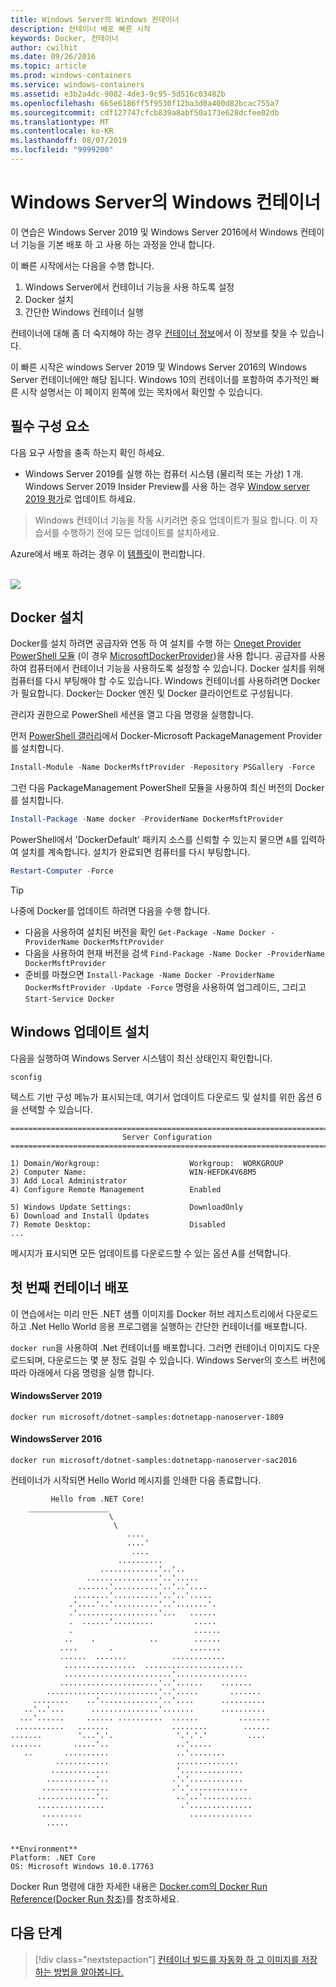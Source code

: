 ```yaml
---
title: Windows Server의 Windows 컨테이너
description: 컨테이너 배포 빠른 시작
keywords: Docker, 컨테이너
author: cwilhit
ms.date: 09/26/2016
ms.topic: article
ms.prod: windows-containers
ms.service: windows-containers
ms.assetid: e3b2a4dc-9082-4de3-9c95-5d516c03482b
ms.openlocfilehash: 665e6186ff5f9530f12ba3d0a400d82bcac755a7
ms.sourcegitcommit: cdf127747cfcb839a8abf50a173e628dcfee02db
ms.translationtype: MT
ms.contentlocale: ko-KR
ms.lasthandoff: 08/07/2019
ms.locfileid: "9999200"
---
```

# <a name="windows-containers-on-windows-server"></a>Windows Server의 Windows 컨테이너

이 연습은 Windows Server 2019 및 Windows Server 2016에서 Windows 컨테이너 기능을 기본 배포 하 고 사용 하는 과정을 안내 합니다.

이 빠른 시작에서는 다음을 수행 합니다.

1. Windows Server에서 컨테이너 기능을 사용 하도록 설정
2. Docker 설치
3. 간단한 Windows 컨테이너 실행

컨테이너에 대해 좀 더 숙지해야 하는 경우 [컨테이너 정보](../about/index.md)에서 이 정보를 찾을 수 있습니다.

이 빠른 시작은 windows Server 2019 및 Windows Server 2016의 Windows Server 컨테이너에만 해당 됩니다. Windows 10의 컨테이너를 포함하여 추가적인 빠른 시작 설명서는 이 페이지 왼쪽에 있는 목차에서 확인할 수 있습니다.

## <a name="prerequisites"></a>필수 구성 요소

다음 요구 사항을 충족 하는지 확인 하세요.
- Windows Server 2019를 실행 하는 컴퓨터 시스템 (물리적 또는 가상) 1 개. Windows Server 2019 Insider Preview를 사용 하는 경우 [Window server 2019 평가](https://www.microsoft.com/evalcenter/evaluate-windows-server-2019 )로 업데이트 하세요.

> Windows 컨테이너 기능을 작동 시키려면 중요 업데이트가 필요 합니다. 이 자습서를 수행하기 전에 모든 업데이트를 설치하세요.

Azure에서 배포 하려는 경우 이 [템플릿](https://github.com/Microsoft/Virtualization-Documentation/tree/master/windows-server-container-tools/containers-azure-template)이 편리합니다.

<br/>
<a href="https://portal.azure.com/#create/Microsoft.Template/uri/https%3A%2F%2Fraw.githubusercontent.com%2FMicrosoft%2FVirtualization-Documentation%2Flive%2Fwindows-server-container-tools%2Fcontainers-azure-template%2Fazuredeploy.json" target="_blank">
    <img src="https://azuredeploy.net/deploybutton.png"/>
</a>


## <a name="install-docker"></a>Docker 설치

Docker를 설치 하려면 공급자와 연동 하 여 설치를 수행 하는 [Oneget Provider PowerShell 모듈](https://github.com/oneget/oneget) (이 경우 [MicrosoftDockerProvider](https://github.com/OneGet/MicrosoftDockerProvider))을 사용 합니다. 공급자를 사용하여 컴퓨터에서 컨테이너 기능을 사용하도록 설정할 수 있습니다. Docker 설치를 위해 컴퓨터를 다시 부팅해야 할 수도 있습니다. Windows 컨테이너를 사용하려면 Docker가 필요합니다. Docker는 Docker 엔진 및 Docker 클라이언트로 구성됩니다.

관리자 권한으로 PowerShell 세션을 열고 다음 명령을 실행합니다.

먼저 [PowerShell 갤러리](https://www.powershellgallery.com/packages/DockerMsftProvider)에서 Docker-Microsoft PackageManagement Provider를 설치합니다.

```powershell
Install-Module -Name DockerMsftProvider -Repository PSGallery -Force
```

그런 다음 PackageManagement PowerShell 모듈을 사용하여 최신 버전의 Docker를 설치합니다.

```powershell
Install-Package -Name docker -ProviderName DockerMsftProvider
```

PowerShell에서 'DockerDefault' 패키지 소스를 신뢰할 수 있는지 물으면 `A`를 입력하여 설치를 계속합니다. 설치가 완료되면 컴퓨터를 다시 부팅합니다.

```powershell
Restart-Computer -Force
```

> [!TIP]
> 나중에 Docker를 업데이트 하려면 다음을 수행 합니다.
>  - 다음을 사용하여 설치된 버전을 확인 `Get-Package -Name Docker -ProviderName DockerMsftProvider`
>  - 다음을 사용하여 현재 버전을 검색 `Find-Package -Name Docker -ProviderName DockerMsftProvider`
>  - 준비를 마쳤으면 `Install-Package -Name Docker -ProviderName DockerMsftProvider -Update -Force` 명령을 사용하여 업그레이드, 그리고 `Start-Service Docker`

## <a name="install-windows-updates"></a>Windows 업데이트 설치

다음을 실행하여 Windows Server 시스템이 최신 상태인지 확인합니다.

```console
sconfig
```

텍스트 기반 구성 메뉴가 표시되는데, 여기서 업데이트 다운로드 및 설치를 위한 옵션 6을 선택할 수 있습니다.

```console
===============================================================================
                         Server Configuration
===============================================================================

1) Domain/Workgroup:                    Workgroup:  WORKGROUP
2) Computer Name:                       WIN-HEFDK4V68M5
3) Add Local Administrator
4) Configure Remote Management          Enabled

5) Windows Update Settings:             DownloadOnly
6) Download and Install Updates
7) Remote Desktop:                      Disabled
...
```

메시지가 표시되면 모든 업데이트를 다운로드할 수 있는 옵션 A를 선택합니다.

## <a name="deploy-your-first-container"></a>첫 번째 컨테이너 배포

이 연습에서는 미리 만든 .NET 샘플 이미지를 Docker 허브 레지스트리에서 다운로드하고 .Net Hello World 응용 프로그램을 실행하는 간단한 컨테이너를 배포합니다.  

`docker run`을 사용하여 .Net 컨테이너를 배포합니다. 그러면 컨테이너 이미지도 다운로드되며, 다운로드는 몇 분 정도 걸릴 수 있습니다. Windows Server의 호스트 버전에 따라 아래에서 다음 명령을 실행 합니다.

#### <a name="windows-server-2019"></a>WindowsServer 2019

```console
docker run microsoft/dotnet-samples:dotnetapp-nanoserver-1809
```

#### <a name="windows-server-2016"></a>WindowsServer 2016

```console
docker run microsoft/dotnet-samples:dotnetapp-nanoserver-sac2016
```

컨테이너가 시작되면 Hello World 메시지를 인쇄한 다음 종료합니다.

```console
         Hello from .NET Core!
    __________________
                      \
                       \
                          ....
                          ....'
                           ....
                        ..........
                    .............'..'..
                 ................'..'.....
               .......'..........'..'..'....
              ........'..........'..'..'.....
             .'....'..'..........'..'.......'.
             .'..................'...   ......
             .  ......'.........         .....
             .                           ......
            ..    .            ..        ......
           ....       .                 .......
           ......  .......          ............
            ................  ......................
            ........................'................
           ......................'..'......    .......
        .........................'..'.....       .......
     ........    ..'.............'..'....      ..........
   ..'..'...      ...............'.......      ..........
  ...'......     ...... ..........  ......         .......
 ...........   .......              ........        ......
.......        '...'.'.              '.'.'.'         ....
.......       .....'..               ..'.....
   ..       ..........               ..'........
          ............               ..............
         .............               '..............
        ...........'..              .'.'............
       ...............              .'.'.............
      .............'..               ..'..'...........
      ...............                 .'..............
       .........                        ..............
        .....


**Environment**
Platform: .NET Core
OS: Microsoft Windows 10.0.17763
```

Docker Run 명령에 대한 자세한 내용은 [Docker.com의 Docker Run Reference(Docker Run 참조)](https://docs.docker.com/engine/reference/run/)를 참조하세요.

## <a name="next-steps"></a>다음 단계

> [!div class="nextstepaction"]
> [컨테이너 빌드를 자동화 하 고 이미지를 저장 하는 방법을 알아봅니다.](./quick-start-images.md)
